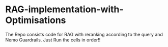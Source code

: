 # RAG-implementation-with-Optimisations
The Repo consists code for RAG with reranking according to the query and Nemo Guardrails. Just Run the cells in order!!
